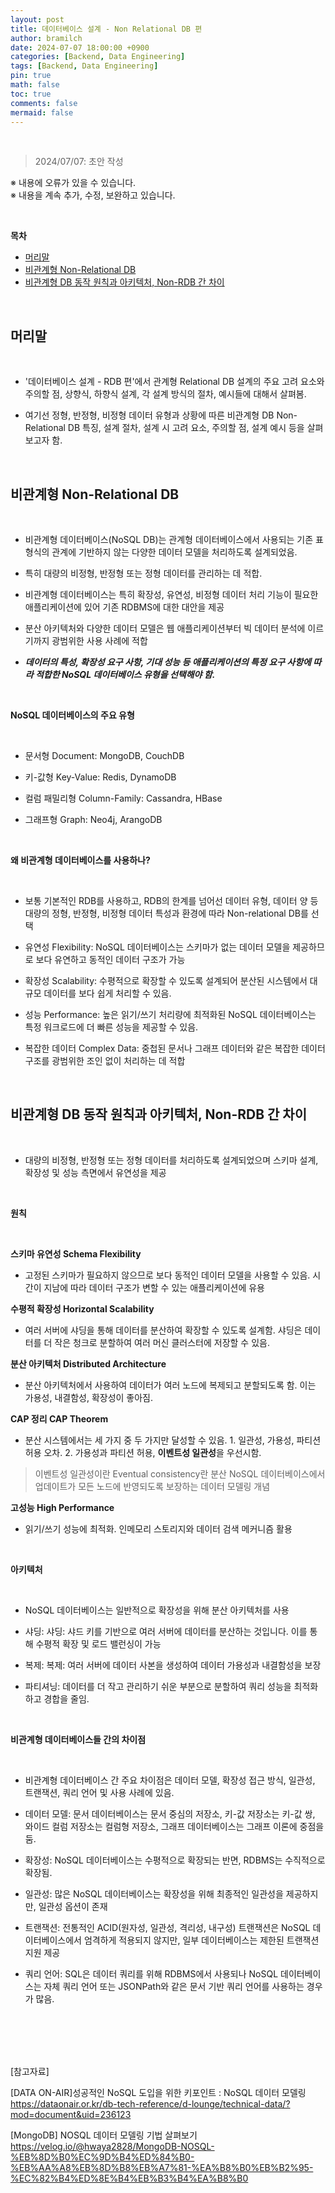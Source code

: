 ```yaml
---
layout: post
title: 데이터베이스 설계 - Non Relational DB 편
author: bramilch
date: 2024-07-07 18:00:00 +0900
categories: [Backend, Data Engineering]
tags: [Backend, Data Engineering]
pin: true
math: false
toc: true
comments: false
mermaid: false
---
```


<br>

> 2024/07/07: 초안 작성  
 
※ 내용에 오류가 있을 수 있습니다.  
※ 내용을 계속 추가, 수정, 보완하고 있습니다.  

<br>

**목차**
- [머리말](#머리말)
- [비관계형 Non-Relational DB](#비관계형-non-relational-db)
- [비관계형 DB 동작 원칙과 아키텍처, Non-RDB 간 차이](#비관계형-db-동작-원칙과-아키텍처-non-rdb-간-차이)


<br>

## 머리말

<br>

- '데이터베이스 설계 - RDB 편'에서 관계형 Relational DB 설계의 주요 고려 요소와 주의할 점, 상향식, 하향식 설계, 각 설계 방식의 절차, 예시들에 대해서 살펴봄.

- 여기선 정형, 반정형, 비정형 데이터 유형과 상황에 따른 비관계형 DB Non-Relational DB 특징, 설계 절차, 설계 시 고려 요소, 주의할 점, 설계 예시 등을 살펴보고자 함.

<br>

## 비관계형 Non-Relational DB

<br>

- 비관계형 데이터베이스(NoSQL DB)는 관계형 데이터베이스에서 사용되는 기존 표 형식의 관계에 기반하지 않는 다양한 데이터 모델을 처리하도록 설계되었음. 

- 특히 대량의 비정형, 반정형 또는 정형 데이터를 관리하는 데 적합. 

- 비관계형 데이터베이스는 특히 확장성, 유연성, 비정형 데이터 처리 기능이 필요한 애플리케이션에 있어 기존 RDBMS에 대한 대안을 제공

- 분산 아키텍처와 다양한 데이터 모델은 웹 애플리케이션부터 빅 데이터 분석에 이르기까지 광범위한 사용 사례에 적합

- ***데이터의 특성, 확장성 요구 사항, 기대 성능 등 애플리케이션의 특정 요구 사항에 따라 적합한 NoSQL 데이터베이스 유형을 선택해야 함.***

<br>

**NoSQL 데이터베이스의 주요 유형**

<br>

- 문서형 Document: MongoDB, CouchDB

- 키-값형 Key-Value: Redis, DynamoDB

- 컬럼 패밀리형 Column-Family: Cassandra, HBase

- 그래프형 Graph: Neo4j, ArangoDB

<br>

**왜 비관계형 데이터베이스를 사용하나?**

<br>

- 보통 기본적인 RDB를 사용하고, RDB의 한계를 넘어선 데이터 유형, 데이터 양 등 대량의 정형, 반정형, 비정형 데이터 특성과 환경에 따라 Non-relational DB를 선택

- 유연성 Flexibility: NoSQL 데이터베이스는 스키마가 없는 데이터 모델을 제공하므로 보다 유연하고 동적인 데이터 구조가 가능

- 확장성 Scalability: 수평적으로 확장할 수 있도록 설계되어 분산된 시스템에서 대규모 데이터를 보다 쉽게 처리할 수 있음.

- 성능 Performance: 높은 읽기/쓰기 처리량에 최적화된 NoSQL 데이터베이스는 특정 워크로드에 더 빠른 성능을 제공할 수 있음.

- 복잡한 데이터 Complex Data: 중첩된 문서나 그래프 데이터와 같은 복잡한 데이터 구조를 광범위한 조인 없이 처리하는 데 적합

<br>

## 비관계형 DB 동작 원칙과 아키텍처, Non-RDB 간 차이

<br>

- 대량의 비정형, 반정형 또는 정형 데이터를 처리하도록 설계되었으며 스키마 설계, 확장성 및 성능 측면에서 유연성을 제공

<br>

**원칙**

<br>

**스키마 유연성 Schema Flexibility**

- 고정된 스키마가 필요하지 않으므로 보다 동적인 데이터 모델을 사용할 수 있음. 시간이 지남에 따라 데이터 구조가 변할 수 있는 애플리케이션에 유용

**수평적 확장성 Horizontal Scalability**

- 여러 서버에 샤딩을 통해 데이터를 분산하여 확장할 수 있도록 설계함. 샤딩은 데이터를 더 작은 청크로 분할하여 여러 머신 클러스터에 저장할 수 있음.

**분산 아키텍처 Distributed Architecture**

- 분산 아키텍처에서 사용하여 데이터가 여러 노드에 복제되고 분할되도록 함. 이는 가용성, 내결함성, 확장성이 좋아짐.

**CAP 정리 CAP Theorem**

- 분산 시스템에서는 세 가지 중 두 가지만 달성할 수 있음. 1. 일관성, 가용성, 파티션 허용 오차. 2. 가용성과 파티션 허용, **이벤트성 일관성**을 우선시함.

> 이벤트성 일관성이란 Eventual consistency란 분산 NoSQL 데이터베이스에서 업데이트가 모든 노드에 반영되도록 보장하는 데이터 모델링 개념

**고성능 High Performance**

- 읽기/쓰기 성능에 최적화. 인메모리 스토리지와 데이터 검색 메커니즘 활용

<br>

**아키텍처**

<br>

- NoSQL 데이터베이스는 일반적으로 확장성을 위해 분산 아키텍처를 사용

- 샤딩: 샤딩: 샤드 키를 기반으로 여러 서버에 데이터를 분산하는 것입니다. 이를 통해 수평적 확장 및 로드 밸런싱이 가능

- 복제: 복제: 여러 서버에 데이터 사본을 생성하여 데이터 가용성과 내결함성을 보장

- 파티셔닝: 데이터를 더 작고 관리하기 쉬운 부분으로 분할하여 쿼리 성능을 최적화하고 경합을 줄임.

<br>

**비관계형 데이터베이스들 간의 차이점**

<br>

- 비관계형 데이터베이스 간 주요 차이점은 데이터 모델, 확장성 접근 방식, 일관성, 트랜잭션, 쿼리 언어 및 사용 사례에 있음.


- 데이터 모델: 문서 데이터베이스는 문서 중심의 저장소, 키-값 저장소는 키-값 쌍, 와이드 컬럼 저장소는 컬럼형 저장소, 그래프 데이터베이스는 그래프 이론에 중점을 둠.

- 확장성: NoSQL 데이터베이스는 수평적으로 확장되는 반면, RDBMS는 수직적으로 확장됨.

- 일관성: 많은 NoSQL 데이터베이스는 확장성을 위해 최종적인 일관성을 제공하지만, 일관성 옵션이 존재

- 트랜잭션: 전통적인 ACID(원자성, 일관성, 격리성, 내구성) 트랜잭션은 NoSQL 데이터베이스에서 엄격하게 적용되지 않지만, 일부 데이터베이스는 제한된 트랜잭션 지원 제공

- 쿼리 언어: SQL은 데이터 쿼리를 위해 RDBMS에서 사용되나 NoSQL 데이터베이스는 자체 쿼리 언어 또는 JSONPath와 같은 문서 기반 쿼리 언어를 사용하는 경우가 많음.




<br>


<br>



<br>
<br>

[참고자료]

[DATA ON-AIR]성공적인 NoSQL 도입을 위한 키포인트 : NoSQL 데이터 모델링    
<https://dataonair.or.kr/db-tech-reference/d-lounge/technical-data/?mod=document&uid=236123>

[MongoDB] NOSQL 데이터 모델링 기법 살펴보기  
<https://velog.io/@hwaya2828/MongoDB-NOSQL-%EB%8D%B0%EC%9D%B4%ED%84%B0-%EB%AA%A8%EB%8D%B8%EB%A7%81-%EA%B8%B0%EB%B2%95-%EC%82%B4%ED%8E%B4%EB%B3%B4%EA%B8%B0>
